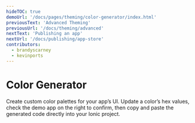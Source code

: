 ```yaml
---
hideTOC: true
demoUrl: '/docs/pages/theming/color-generator/index.html'
previousText: 'Advanced Theming'
previousUrl: '/docs/theming/advanced'
nextText: 'Publishing an app'
nextUrl: '/docs/publishing/app-store'
contributors:
  - brandyscarney
  - kevinports
---
```


# Color Generator

Create custom color palettes for your app’s UI. Update a color’s hex values, check the demo app on the right to confirm, then copy and paste the generated code directly into your Ionic project.

<color-generator mode="md" no-prerender></color-generator>
